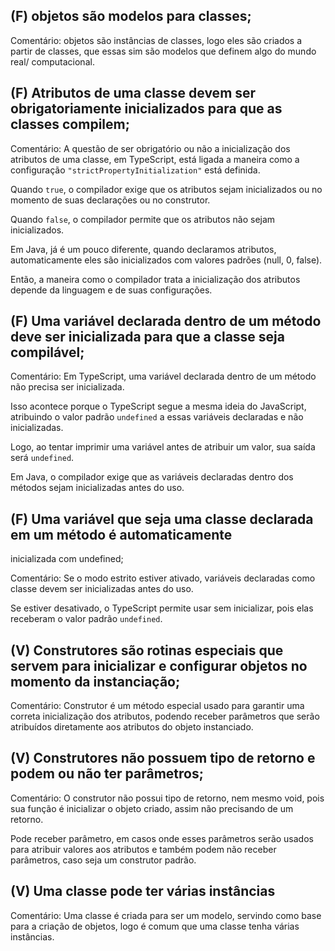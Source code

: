 ## (F) objetos são modelos para classes;

Comentário: objetos são instâncias de classes, logo eles são criados a partir de classes,
que essas sim são modelos que definem algo do mundo real/ computacional.

## (F) Atributos de uma classe devem ser obrigatoriamente inicializados para que as classes compilem; 

Comentário: A questão de ser obrigatório ou não a inicialização dos atributos de uma classe, em TypeScript, está ligada a maneira como a configuração `"strictPropertyInitialization"` está definida.

Quando ``true``, o compilador exige que os atributos sejam inicializados ou no momento
de suas declarações ou no construtor.

Quando ``false``, o compilador permite que os atributos não sejam inicializados.

Em Java, já é um pouco diferente, quando declaramos atributos, automaticamente
eles são inicializados com valores padrões (null, 0, false).

Então, a maneira como o compilador trata a inicialização dos atributos depende da linguagem
e de suas configurações.

## (F) Uma variável declarada dentro de um método deve ser inicializada para que a classe seja compilável; 

Comentário: Em TypeScript, uma variável declarada dentro de um método não precisa ser inicializada.

Isso acontece porque o TypeScript segue a mesma ideia do JavaScript, atribuindo o valor padrão ``undefined`` a essas variáveis declaradas e não inicializadas.

Logo, ao tentar imprimir uma variável antes de atribuir um valor, sua saída será ``undefined``.

Em Java, o compilador exige que as variáveis declaradas dentro dos métodos sejam inicializadas antes do uso.

## (F) Uma variável que seja uma classe declarada em um método é automaticamente
inicializada com undefined;

Comentário: Se o modo estrito estiver ativado, variáveis declaradas como classe devem
ser inicializadas antes do uso.

Se estiver desativado, o TypeScript permite usar sem inicializar, pois elas receberam
o valor padrão ``undefined``.

## (V) Construtores são rotinas especiais que servem para inicializar e configurar objetos no momento da instanciação;

Comentário: Construtor é um método especial usado para garantir uma correta inicialização dos atributos, podendo receber parâmetros que serão atribuídos diretamente aos atributos do objeto instanciado.

## (V) Construtores não possuem tipo de retorno e podem ou não ter parâmetros;

Comentário: O construtor não possui tipo de retorno, nem mesmo void, pois sua função 
é inicializar o objeto criado, assim não precisando de um retorno.

Pode receber parâmetro, em casos onde esses parâmetros serão usados para atribuir valores aos atributos e também podem não receber parâmetros, caso seja um construtor padrão.

## (V) Uma classe pode ter várias instâncias

Comentário: Uma classe é criada para ser um modelo, servindo como base para a criação
de objetos, logo é comum que uma classe tenha várias instâncias.





